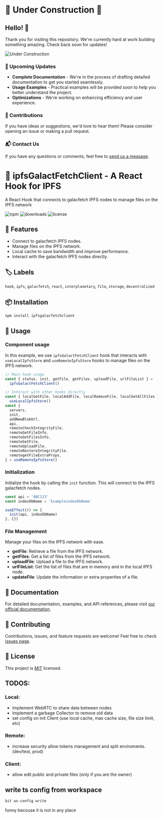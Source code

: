 # 🚧 Under Construction 🚧

## Hello! 👋

Thank you for visiting this repository. We're currently hard at work building something amazing. Check back soon for updates!

![Under Construction](https://media.giphy.com/media/3o7aCSPqXE5C6T8tBC/giphy.gif)

### 📅 Upcoming Updates

- **Complete Documentation** - We're in the process of drafting detailed documentation to get you started seamlessly.
- **Usage Examples** - Practical examples will be provided soon to help you better understand the project.
- **Optimizations** - We're working on enhancing efficiency and user experience.

### 🤝 Contributions

If you have ideas or suggestions, we'd love to hear them! Please consider opening an issue or making a pull request.

### 📬 Contact Us

If you have any questions or comments, feel free to [send us a message](mailto:kenneth7e7a@gmail.com).

# 🌌 ipfsGalactFetchClient - A React Hook for IPFS

A React Hook that connects to galacfetch IPFS nodes to manage files on the IPFS network

![npm](https://img.shields.io/npm/v/@interplanetary-share/hooks.ipfs-client)
![downloads](https://img.shields.io/npm/dm/@interplanetary-share/hooks.ipfs-client)
![license](https://img.shields.io/npm/l/@interplanetary-share/hooks.ipfs-client)

## 🚀 Features

- Connect to galacfetch IPFS nodes.
- Manage files on the IPFS network.
- Local cache to save bandwidth and improve performance.
- Interact with the galacfetch IPFS nodes directly.

## 🏷️ Labels

`hook`, `ipfs`, `galacfetch`, `react`, `interplanetary`, `file`, `storage`, `decentralized`

## 📦 Installation

```bash
npm install ipfsgalacfetchclient
```

## 📖 Usage

### Component usage

In this example, we use `ipfsGalactFetchClient` hook that interacts with `useLocalIpfsStore` and `useRemoteIpfsStore` hooks to manage files on the IPFS network.

```javascript
// Main hook usage
const { status, init, getFile, getFiles, uploadFile, urlFileList } =
  ipfsGalactFetchClient()

// Interact with other hooks directly
const { localGetFile, localAddFile, localRemoveFile, localGetAllFiles } =
  useLocalIpfsStore()
const {
  servers,
  init,
  addNewBlobUrl,
  api,
  remoteCheckIntegrityFile,
  remoteGetFileInfo,
  remoteGetFilesInfo,
  remoteGetFile,
  remoteUploadFile,
  remoteRestoreIntegrityFile,
  remotegetFileExtraProps,
} = useRemoteIpfsStore()
```

### Initialization

Initialize the hook by calling the `init` function. This will connect to the IPFS galacfetch nodes.

```javascript
const api = 'ABC123'
const indexDbName = 'ExampleindexDbName'

useEffect(() => {
  init(api, indexDbName)
}, [])
```

### File Management

Manage your files on the IPFS network with ease.

- **getFile**: Retrieve a file from the IPFS network.
- **getFiles**: Get a list of files from the IPFS network.
- **uploadFile**: Upload a file to the IPFS network.
- **urlFileList**: Get the list of files that are in memory and in the local IPFS node.
- **updateFile**: Update the information or extra properties of a file.

## 📜 Documentation

For detailed documentation, examples, and API references, please visit [our official documentation](https://bit.cloud/intershare/galacfetch/hooks/ipfs-client).

## 🤝 Contributing

Contributions, issues, and feature requests are welcome! Feel free to check [issues page](https://github.com/Interplanetary-Share/ipfs-client-galacfetch/issues).

## 📝 License

This project is [MIT](https://github.com/Interplanetary-Share/ipfs-client-galacfetch/blob/main/galacfetch/hooks/ipfs-client/LICENSE.TXT) licensed.

## TODOS:

### Local:

- Implement WebRTC to share data between nodes
- Implement a garbage Collector to remove old data
- set config on init Client (use local cache, max cache size, file size limit, etc)

### Remote:

- increase security allow tokens management and split enviroments. (dev/test, prod)

### Client:

- allow edit public and private files (only if you are the owner)

## write ts config from workspace

```bash
bit ws-config write
```

funny becouse it is not in any place
